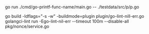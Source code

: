 go run ./cmd/go-printf-func-name/main.go -- ./testdata/src/p/p.go

go build -ldflags="-s -w"  -buildmode=plugin  plugin/go-lint-nill-err.go
golangci-lint run -Ego-lint-nil-err --timeout 100m  --disable-all  pkg/nonce/service.go

